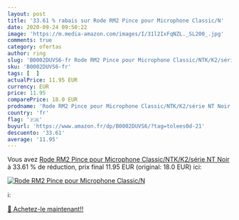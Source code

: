 ```yaml
---
layout: post
title: '33.61 % rabais sur Rode RM2 Pince pour Microphone Classic/N'
date: 2020-09-24 09:50:22
image: 'https://m.media-amazon.com/images/I/31l2IxFqNZL._SL200_.jpg'
comments: true
category: ofertas
author: ring
slug: 'B0002DUVS6-fr Rode RM2 Pince pour Microphone Classic/NTK/K2/série NT Noir'
sku: 'B0002DUVS6-fr'
tags: [  ]
actualPrice: 11.95 EUR
currency: EUR
price: 11.95
comparePrice: 18.0 EUR
prodname: 'Rode RM2 Pince pour Microphone Classic/NTK/K2/série NT Noir'
country: 'fr'
flag: '🇫🇷'
buyurl: 'https://www.amazon.fr/dp/B0002DUVS6/?tag=tolees0d-21'
descuento: '33.61'
average: '11.95'
---
```


Vous avez [Rode RM2 Pince pour Microphone Classic/NTK/K2/série NT Noir](https://www.amazon.fr/dp/B0002DUVS6/?tag=tolees0d-21)  à  33.61 % de réduction, prix final  11.95 EUR (original: 18.0 EUR) ici:

[![Rode RM2 Pince pour Microphone Classic/N](https://m.media-amazon.com/images/I/31l2IxFqNZL._SL200_.jpg)](https://www.amazon.fr/dp/B0002DUVS6/?tag=tolees0d-21)

ℹ️:


[🛒 Achetez-le maintenant!!](https://www.amazon.fr/dp/B0002DUVS6/?tag=tolees0d-21)
